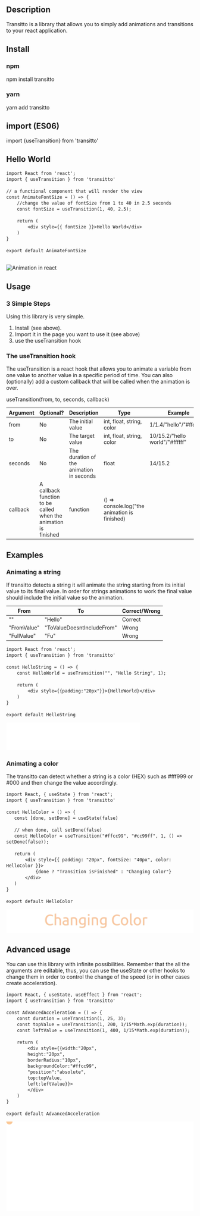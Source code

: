 ## Description
Transitto is a library that allows you to simply add animations and transitions to your react application.

## Install 

### npm
npm install transitto

### yarn 
yarn add transitto

## import (ES06)

import {useTransition} from 'transitto'

## Hello World

```
import React from 'react';
import { useTransition } from 'transitto'

// a functional component that will render the view
const AnimateFontSize = () => {
    //change the value of fontSize from 1 to 40 in 2.5 seconds
    const fontSize = useTransition(1, 40, 2.5);

    return (
        <div style={{ fontSize }}>Hello World</div>
    )
}

export default AnimateFontSize


```

![Animation in react](demo/HeloWorld.gif)

## Usage

### 3 Simple Steps
Using this library is very simple.

1. Install (see above).
2. Import it in the page you want to use it (see above)
3. use the useTransition hook

### The useTransition hook
The useTransition is a react hook that allows you to animate a variable from one value
 to another value in a specific period of time.
 You can also (optionally) add a custom callback that will be called when the animation is over.

useTransition(from, to, seconds, callback<optional>)

| Argument | Optional? | Description | Type | Example |
|---|---|---|---|---| 
| from   |  No | The initial value | int, float, string, color | 1/1.4/"hello"/"#ffcc99"
| to     | No | The target value | int, float, string, color | 10/15.2/"hello world"/"#ffffff"
| seconds | No | The duration of the animation in seconds | float | 14/15.2
| callback | A callback function to be called when the animation is finished | function | () => console.log("the animation is finished)


## Examples

### Animating a string

If transitto detects a string it will animate the string starting from its initial value to its final value. In order
 for strings animations to work the final value should include the initial value so the animation.

 | From | To | Correct/Wrong |
 |---|---|---|
 |""|"Hello"| Correct |
 | "FromValue" | "ToValueDoesntIncludeFrom" | Wrong |
 | "FullValue" | "Fu" | Wrong |

```
import React from 'react';
import { useTransition } from 'transitto'

const HelloString = () => {
    const HelloWorld = useTransition("", "Hello String", 1);

    return (
        <div style={{padding:"20px"}}>{HelloWorld}</div>
    )
}

export default HelloString
```

![Animating a string with react](demo/HelloString.gif)

### Animating a color

The transitto can detect whether a string is a color (HEX) such as #fff999 or #000 and then change 
 the value accordingly.

 ```
 import React, { useState } from 'react';
import { useTransition } from 'transitto'

const HelloColor = () => {
    const [done, setDone] = useState(false)
    
    // when done, call setDone(false)
    const HelloColor = useTransition("#ffcc99", "#cc99ff", 1, () => setDone(false));

    return (
        <div style={{ padding: "20px", fontSize: "40px", color: HelloColor }}>
            {done ? "Transition isFinished" : "Changing Color"}
        </div>
    )
}

export default HelloColor
```

![Animating colors with react](demo/HelloColor.gif)

## Advanced usage

You can use this library with infinite possibilities. Remember that the all the arguments are editable, thus, 
you can use the useState or other hooks to change them in order to control the change of the speed (or in other cases create acceleration).

```
import React, { useState, useEffect } from 'react';
import { useTransition } from 'transitto'

const AdvancedAcceleration = () => { 
    const duration = useTransition(1, 25, 3);
    const topValue = useTransition(1, 200, 1/15*Math.exp(duration));
    const leftValue = useTransition(1, 400, 1/15*Math.exp(duration));

    return (
        <div style={{width:"20px", 
        height:"20px", 
        borderRadius:"10px", 
        backgroundColor:"#ffcc99", 
        "position":"absolute",
        top:topValue,
        left:leftValue}}>
        </div>
    )
}

export default AdvancedAcceleration
```

![Advanced animation in react](demo/Advanced.gif)

